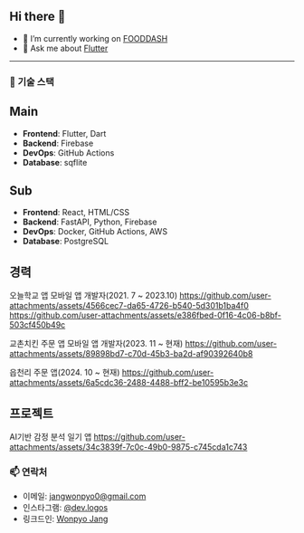 ## Hi there 👋

- 🔭 I’m currently working on [FOODDASH](https://fooddash.co.kr/)
- 💬 Ask me about [Flutter](https://flutter.dev/)

---

### 🔧 기술 스택
## Main
- **Frontend**: Flutter, Dart
- **Backend**: Firebase
- **DevOps**: GitHub Actions
- **Database**: sqflite

## Sub
- **Frontend**: React, HTML/CSS
- **Backend**: FastAPI, Python, Firebase
- **DevOps**: Docker, GitHub Actions, AWS
- **Database**: PostgreSQL

## 경력

오늘학교 앱 모바일 앱 개발자(2021. 7 ~ 2023.10)
https://github.com/user-attachments/assets/4566cec7-da65-4726-b540-5d301b1ba4f0
https://github.com/user-attachments/assets/e386fbed-0f16-4c06-b8bf-503cf450b49c

교촌치킨 주문 앱 모바일 앱 개발자(2023. 11 ~ 현재)
https://github.com/user-attachments/assets/89898bd7-c70d-45b3-ba2d-af90392640b8

읍천리 주문 앱(2024. 10 ~ 현재)
https://github.com/user-attachments/assets/6a5cdc36-2488-4488-bff2-be10595b3e3c

## 프로젝트

AI기반 감정 분석 일기 앱
https://github.com/user-attachments/assets/34c3839f-7c0c-49b0-9875-c745cda1c743

### 📫 연락처
- 이메일: jangwonpyo0@gmail.com
- 인스타그램: [@dev.logos](https://www.instagram.com/dev.logos?igsh=YWFoMjRnYWgyYTR6&utm_source=qr)
- 링크드인: [Wonpyo Jang](https://www.linkedin.com/in/wonpyo-jang-722408185/)

